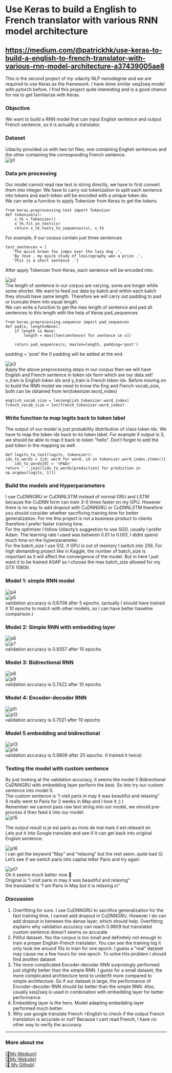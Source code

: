 # Use Keras to build a English to French translator with various RNN model architecture
## https://medium.com/@patrickhk/use-keras-to-build-a-english-to-french-translator-with-various-rnn-model-architecture-a37439005ae8

This is the second project of my udacity NLP nanodegree and we are required to use Keras as the framework. I have done similar seq2seq model with pytorch before. I find this project quite interesting and is a good chance for me to get familiarize with Keras.<br/>

### Objective
We want to build a RNN model that can input English sentence and output French sentence, so it is actually a translator.

### Dataset
Udacity provided us with two txt files, one containing English sentences and the other containing the corresponding French sentence.<br/>
![p1](https://miro.medium.com/max/700/1*jChPBcR0VfTDinD53z7L7A.png)<br/>
### Data pre processing
Our model cannot read raw text in string directly, we have to first convert them into integer. We have to carry out tokenization to split each sentence into tokens and each token will be encoded with a unique token idx.<br/>
We can write a function to apply Tokenizer from Keras to get the tokens<br/>
```
from keras.preprocessing.text import Tokenizer
def tokenize(x):
    x_tk = Tokenizer()
    x_tk.fit_on_texts(x)
    return x_tk.texts_to_sequences(x), x_tk
 ````
 For example, if our corpus contain just three sentences<br/>
 ```
 text_sentences = [
    'The quick brown fox jumps over the lazy dog .',
    'By Jove , my quick study of lexicography won a prize .',
    'This is a short sentence .']
 ```
 After apply Tokenizer from Keras, each sentence will be encoded into:<br/>

![p2](https://miro.medium.com/max/566/1*1OvkbXYEt3jxtVMqrdBhOg.png)<br/>
The length of sentence in our corpus are varying, some are longer while some shorter. We want to feed our data by batch and within each batch they should have same length. Therefore we will carry out padding to pad or truncate them into equal length.<br/>
We can write a function to get the max length of sentence and pad all sentences to this length with the help of Keras pad_sequences<br/>
```
from keras.preprocessing.sequence import pad_sequences
def pad(x, length=None):
    if length is None:
        length = max([len(sentence) for sentence in x])
        
    return pad_sequences(x, maxlen=length, padding='post')
```
padding = ‘post’ the 0 padding will be added at the end.<br/>

![p3](https://miro.medium.com/max/377/1*jkfvKRWbUhoRzw-sY3EOAw.png)<br/>
Apply the above preprocessing steps in our corpus then we will have English and French sentence in token idx form which are our data set!<br/>
x_train is English token idx and y_train is French token idx. Before moving on to build the RNN model we need to know the Eng and French vocab_size, both can be obtained from len(tokenizer.word_index)<br/>
```
english_vocab_size = len(english_tokenizer.word_index)
french_vocab_size = len(french_tokenizer.word_index)
```
### Write function to map logits back to token label
The output of our model is just probability distribution of class token idx. We have to map the token idx back to its token label. For example if output is 3, we should be able to map it back to token “hello”. Don’t forget to add the pad token in the mapping as well.<br/>
```
def logits_to_text(logits, tokenizer):
idx_to_words = {id: word for word, id in tokenizer.word_index.items()}
    idx_to_words[0] = '<PAD>'
return ' '.join([idx_to_words[prediction] for prediction in np.argmax(logits, 1)])
```
### Build the models and Hyperparameters
I use CuDNNGRU or CuDNNLSTM instead of normal GRU and LSTM because the CuDNN form can train 3–5 times faster on my GPU. However there is no way to add dropout with CuDNNGRU or CuDNNLSTM therefore you should consider whether sacrificing training time for better generalization. For me this project is not a business product to clients therefore I prefer faster training time.<br/>
For the optimizer I follow Udaicty’s suggestion to use SGD, usually I prefer Adam. The learning rate I used was between 0.01 to 0.001, I didnt spend much time on the hyperparameter.<br/>
For the batch_size I use 512, if GPU is out of memory I switch into 256. For high demanding project like in Kaggle, the number of batch_size is important as it will affect the convergence of the model. But in here I just want it to be trained ASAP so I choose the max batch_size allowed for my GTX 1080ti.<br/>

### Model 1: simple RNN model

![p4](https://miro.medium.com/max/647/1*Yt0U1hNdZIMVcsIjjdz4hw.png)<br/>
![p5](https://miro.medium.com/max/700/1*ZTcoxahBbm2NXlm1jyry7g.png)<br/>
validation accuracy is 0.6708 after 5 epochs. (actually I should have trained it 10 epochs to match with other models, so I can have better baseline comparison.)<br/>
### Model 2: Simple RNN with embedding layer
![p6](https://miro.medium.com/max/455/1*ZLK5X0OZP22Gb4UsTMreGw.png)<br/>
![p7](https://miro.medium.com/max/1000/1*DPXswk6wzvs75c923AuNtw.png)<br/>
validation accuracy is 0.9357 after 10 epochs.<br/>
### Model 3: Bidirectional RNN

![p8](https://miro.medium.com/max/692/1*H_WfPaTPN6pRvpnmSohATQ.png)<br/>
![p9](https://miro.medium.com/max/700/1*PBic3ulXgZCautxfyCFZJQ.png)<br/>
validation accuracy is 0.7422 after 10 epochs.<br/>
### Model 4: Encoder-decoder RNN

![p11](https://miro.medium.com/max/700/1*bDT0ohT-5-WqGT130zip0w.png)<br/>
![p12](https://miro.medium.com/max/700/1*SQh7ayZhHXqFCQCGpfHBTQ.png)<br/>
validation accuracy is 0.7021 after 10 epochs<br/>

### Model 5 embedding and bidirectional

![p13](https://miro.medium.com/max/700/1*VltKGpUmTHyV1zW2nDtglg.png)<br/>
![p14](https://miro.medium.com/max/700/1*E1Nq_rCGjcyYRIOH4-4KvA.png)<br/>
validation accuracy is 0.9809 after 20 epochs. (I trained it twice)<br/>
### Testing the model with custom sentence

By just looking at the validation accuracy, it seems the model 5 Bidirectional CuDNNGRU with embedding layer perform the best. So lets try our custom sentence into model 5.<br/>
The custom sentence is “i visit paris in may it was beautiful and relaxing”<br/>
(I really went to Paris for 2 weeks in May and I love it ;) )<br/>
Remember we cannot pass raw text string into our model, we should pre-process it then feed it into our model.<br/>
![p15](https://miro.medium.com/max/700/1*oZK9ZeetksSUiiLrbvfrJA.png)<br/>

The output result is je est paris au mois de mai mais il est relaxant en<br/>
Lets put it into Google translate and see if it can get back into original English sentence:<br/>

![p16](https://miro.medium.com/max/1000/1*FS9Fv8jz2aSpyKTn-9HC-g.png)<br/>
I can get the keyword “May” and “relaxing” but the rest seem..quite bad 😐<br/>
Let’s see if we switch paris into capital letter Paris and try again<br/>

![p17](https://miro.medium.com/max/1000/1*KsHFl5d6ZTgj6bd2DCZ_rA.png)<br/>
Oh it seems much better now 🙂<br/>
Original is “i visit paris in may it was beautiful and relaxing”<br/>
the translated is “I am Paris in May but it is relaxing in”<br/>

### Discussion

1. Overfitting for sure. I use CuDNNGRU to sacrifice generalization for the fast training time, I cannot add dropout in CuDNNGRU. However I do can add dropout in between the dense layer, which should help. Overfitting explains why validation accuracy can reach 0.9809 but translated custom sentence doesn’t seems so accurate
2. Pitiful dataset. Yes the corpus is too small and definitely not enough to train a proper English-French translator. You can see the training log it only took me around 10s to train for one epoch. I guess a “real” dataset may cause me a few hours for one epoch. To solve this problem I should find another dataset
3. The more complicated Encoder-decoder RNN surprisingly performed just slightly better than the simple RNN. I guess for a small dataset, the more complicated architecture tend to underfit more compared to simple architecture. So if our dataset is large, the performance of Encoder-decoder RNN should far better than the simple RNN. Also, usually seq2seq is used in combination with embedding layer for better performance.
4. Embedding layer is the hero. Model adapting embedding layer performed much better.
5. Why use google translate French >English to check if the output French translation is accurate or not? Because I cant read French, I have no other way to verify the accuracy.
-------------------------------------------------------------------------------------------------------------------------------------
### More about me
[[:pencil:My Medium]](https://medium.com/@patrickhk)<br/>
[[:house_with_garden:My Website]](https://www.fiyeroleung.com/)<br/>
[[:space_invader:	My Github]](https://github.com/fiyero)<br/>
